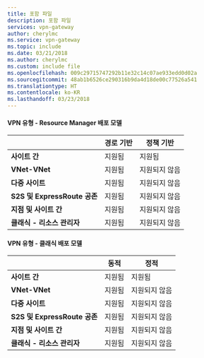 ```yaml
---
title: 포함 파일
description: 포함 파일
services: vpn-gateway
author: cherylmc
ms.service: vpn-gateway
ms.topic: include
ms.date: 03/21/2018
ms.author: cherylmc
ms.custom: include file
ms.openlocfilehash: 009c29715747292b11e32c14c07ae933edd0d02a
ms.sourcegitcommit: 48ab1b6526ce290316b9da4d18de00c77526a541
ms.translationtype: HT
ms.contentlocale: ko-KR
ms.lasthandoff: 03/23/2018
---
```

#### <a name="vpn-type---resource-manager-deployment-model"></a>VPN 유형 - Resource Manager 배포 모델
|  | **경로 기반** | **정책 기반** |
| --- | --- | --- |
| **사이트 간** |지원됨 |지원됨 |
| **VNet-VNet** |지원됨 |지원되지 않음 |
| **다중 사이트** |지원됨 |지원되지 않음 |
| **S2S 및 ExpressRoute 공존** |지원됨 |지원되지 않음 |
| **지점 및 사이트 간** |지원됨 |지원되지 않음 |
| **클래식 - 리소스 관리자** |지원됨 |지원되지 않음 |

#### <a name="vpn-type---classic-deployment-model"></a>VPN 유형 - 클래식 배포 모델
|  | **동적** | **정적** |
| --- | --- | --- |
| **사이트 간** |지원됨 |지원됨 |
| **VNet-VNet** |지원됨 |지원되지 않음 |
| **다중 사이트** |지원됨 |지원되지 않음 |
| **S2S 및 ExpressRoute 공존** |지원됨 |지원되지 않음 |
| **지점 및 사이트 간** |지원됨 |지원되지 않음 |
| **클래식 - 리소스 관리자** |지원됨 |지원되지 않음 |

